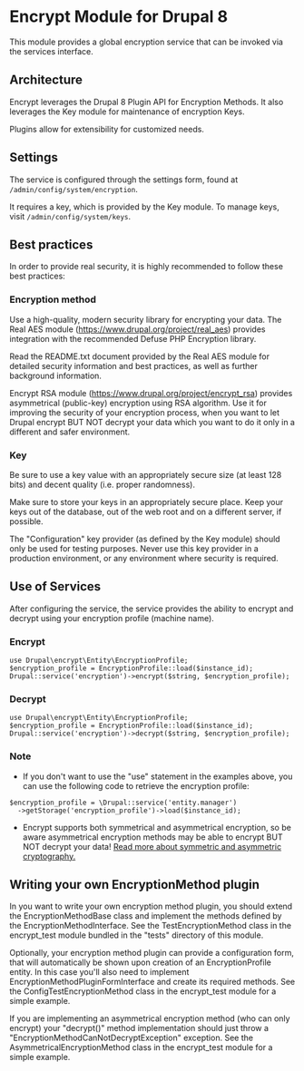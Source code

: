 # Encrypt Module for Drupal 8

This module provides a global encryption service that can be invoked via the 
services interface.

## Architecture

Encrypt leverages the Drupal 8 Plugin API for Encryption Methods. It also 
leverages the Key module for maintenance of encryption Keys. 

Plugins allow for extensibility for customized needs. 

## Settings

The service is configured through the settings form, found at 
`/admin/config/system/encryption`.

It requires a key, which is provided by the Key module. To manage keys, visit 
`/admin/config/system/keys`.

## Best practices

In order to provide real security, it is highly recommended to follow these 
best practices:

### Encryption method

Use a high-quality, modern security library for encrypting your data.
The Real AES module (https://www.drupal.org/project/real_aes) provides 
integration with the recommended Defuse PHP Encryption library.

Read the README.txt document provided by the Real AES module for detailed 
security information and best practices, as well as further background 
information.

Encrypt RSA module (https://www.drupal.org/project/encrypt_rsa) provides
asymmetrical (public-key) encryption using RSA algorithm. Use it for improving
the security of your encryption process, when you want to let Drupal encrypt
BUT NOT decrypt your data which you want to do it only in a different and safer
environment.

### Key

Be sure to use a key value with an appropriately secure size (at least 128 bits)
and decent quality (i.e. proper randomness).

Make sure to store your keys in an appropriately secure place. Keep your keys
out of the database, out of the web root and on a different server, if possible.

The "Configuration" key provider (as defined by the Key module) should only be
used for testing purposes. Never use this key provider in a production 
environment, or any environment where security is required. 


## Use of Services

After configuring the service, the service provides the ability to encrypt and 
decrypt using your encryption profile (machine name).

### Encrypt
```
use Drupal\encrypt\Entity\EncryptionProfile;
$encryption_profile = EncryptionProfile::load($instance_id);
Drupal::service('encryption')->encrypt($string, $encryption_profile);
```

### Decrypt
```
use Drupal\encrypt\Entity\EncryptionProfile;
$encryption_profile = EncryptionProfile::load($instance_id);
Drupal::service('encryption')->decrypt($string, $encryption_profile);
```

### Note
- If you don't want to use the "use" statement in the examples above, you can
use the following code to retrieve the encryption profile:

```
$encryption_profile = \Drupal::service('entity.manager')
  ->getStorage('encryption_profile')->load($instance_id);
```

- Encrypt supports both symmetrical and asymmetrical encryption, so be aware
asymmetrical encryption methods may be able to encrypt BUT NOT decrypt your
data! [Read more about symmetric and asymmetric cryptography.](https://en.wikipedia.org/wiki/Cryptographic#Modern_cryptography)

## Writing your own EncryptionMethod plugin

In you want to write your own encryption method plugin, you should extend the
EncryptionMethodBase class and implement the methods defined by the 
EncryptionMethodInterface. See the TestEncryptionMethod class in the 
encrypt_test module bundled in the "tests" directory of this module.

Optionally, your encryption method plugin can provide a configuration form, that
will automatically be shown upon creation of an EncryptionProfile entity.
In this case you'll also need to implement EncryptionMethodPluginFormInterface
and create its required methods. See the ConfigTestEncryptionMethod class in the
encrypt_test module for a simple example.

If you are implementing an asymmetrical encryption method (who can only encrypt)
your "decrypt()" method implementation should just throw a
"EncryptionMethodCanNotDecryptException" exception. See the
AsymmetricalEncryptionMethod class in the encrypt_test module for a simple
example.
